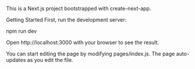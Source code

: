 This is a Next.js project bootstrapped with create-next-app.

Getting Started
First, run the development server:

npm run dev


Open http://localhost:3000 with your browser to see the result.

You can start editing the page by modifying pages/index.js. The page auto-updates as you edit the file.
